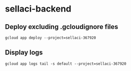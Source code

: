 # sellaci-backend

## Deploy excluding .gcloudignore files
```
gcloud app deploy --project=sellaci-367920
```

## Display logs
```
gcloud app logs tail -s default --project=sellaci-367920
```